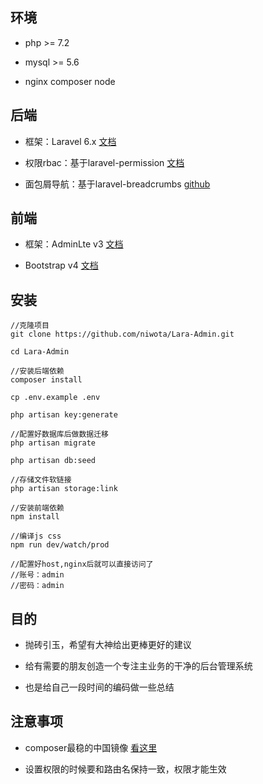 ## 环境
- php >= 7.2

- mysql >= 5.6

- nginx composer node
## 后端
- 框架：Laravel 6.x [文档](https://learnku.com/docs/laravel/6.x)

- 权限rbac：基于laravel-permission [文档](https://docs.spatie.be/laravel-permission/v3/basic-usage/role-permissions/)

- 面包屑导航：基于laravel-breadcrumbs [github](https://github.com/davejamesmiller/laravel-breadcrumbs)

## 前端
- 框架：AdminLte v3 [文档](https://adminlte.io/docs/3.0/index.html)

- Bootstrap v4 [文档](https://getbootstrap.com/docs/4.3/getting-started/introduction/)


## 安装

```
//克隆项目
git clone https://github.com/niwota/Lara-Admin.git

cd Lara-Admin

//安装后端依赖
composer install

cp .env.example .env

php artisan key:generate  

//配置好数据库后做数据迁移
php artisan migrate

php artisan db:seed

//存储文件软链接
php artisan storage:link 

//安装前端依赖
npm install

//编译js css
npm run dev/watch/prod

//配置好host,nginx后就可以直接访问了
//账号：admin
//密码：admin 

```

## 目的
- 抛砖引玉，希望有大神给出更棒更好的建议

- 给有需要的朋友创造一个专注主业务的干净的后台管理系统

- 也是给自己一段时间的编码做一些总结

## 注意事项
- composer最稳的中国镜像 [看这里](https://developer.aliyun.com/composer)

- 设置权限的时候要和路由名保持一致，权限才能生效
